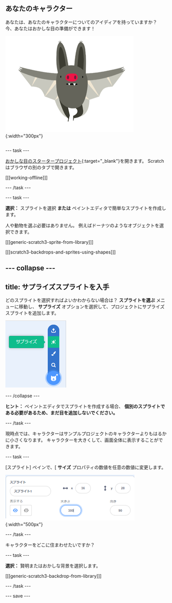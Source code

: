 ## あなたのキャラクター

<div style="display: flex; flex-wrap: wrap">
<div style="flex-basis: 200px; flex-grow: 1; margin-right: 15px;">
あなたは、あなたのキャラクターについてのアイディアを持っていますか？ 今、あなたはおかしな目の準備ができます！
</div>
<div>

![大きなキャラクター](images/character.png){:width="300px"}    

</div>
</div>

--- task ---

[おかしな目のスタータープロジェクト](https://scratch.mit.edu/projects/582221984/editor){:target="_blank"}を開きます。 Scratchはブラウザの別のタブで開きます。

[[[working-offline]]]

--- /task ---

--- task ---

**選択：** スプライトを選択 **または** ペイントエディタで簡単なスプライトを作成します。

人や動物を選ぶ必要はありません。 例えばドーナツのようなオブジェクトを選択できます。

[[[generic-scratch3-sprite-from-library]]]

[[[scratch3-backdrops-and-sprites-using-shapes]]]

--- collapse ---
---
title: サプライズスプライトを入手
---

どのスプライトを選択すればよいかわからない場合は？ **スプライトを選ぶ** メニューに移動し、 **サプライズ** オプションを選択して、プロジェクトにサプライズスプライトを追加します。

![「スプライトの選択」メニューの「サプライズ」オプション。](images/surprise-sprite.png)

--- /collapse ---

**ヒント：** ペイントエディタでスプライトを作成する場合、 **個別のスプライトである必要があるため、まだ目を追加しないでください。**

--- /task ---

現時点では、キャラクターはサンプルプロジェクトのキャラクターよりもはるかに小さくなります。 キャラクターを大きくして、画面全体に表示することができます。

--- task ---

[スプライト] ペインで、[ **サイズ** プロパティの数値を任意の数値に変更します。

![](images/size-property.png){:width="500px"}

--- /task ---

キャラクターをどこに住まわせたいですか？

--- task ---

**選択：** 賢明またはおかしな背景を選択します。

[[[generic-scratch3-backdrop-from-library]]]

--- /task ---

--- save ---
